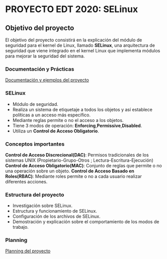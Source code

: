 # PROYECTO EDT 2020: SELinux

## Objetivo del proyecto

El objetivo del proyecto consistirá en la explicación del módulo de seguridad para el kernel de Linux, llamado **SELinux**, una arquitectura de seguridad que viene integrado en el kernel Linux que implementa módulos para mejorar la seguridad del sistema. 

### Documentación y Prácticas

[Documentación y ejemplos del proyecto](./documentation/README.md)

### SELinux

+ Módulo de seguridad.
+ Realiza un sistema de etiquetaje a todos los objetos y así establece políticas a un acceso más específico.
+ Mediante reglas permite o no el acceso a los objetos.
+ Tiene 3 modos de operación: **Enforcing**,**Permissive**,**Disabled**.
+ Utiliza un **Control de Acceso Obligatorio**.

### Conceptos importantes

**Control de Acceso Discrecional(DAC)**: Permisos tradicionales de los sistemas UNIX (Propietario-Grupo-Otros ; Lectura-Escritura-Ejecución)
**Control de Acceso Obligatorio(MAC)**: Conjunto de reglas que permite o no una operación sobre un objeto.
**Control de Acceso Basado en Roles(RBAC)**: Mediante roles permite o no a cada usuario realizar diferentes acciones.

### Estructura del proyecto

+ Investigación sobre SELinux.
+ Estructura y funcionamiento de SELinux.
+ Configuración de los archivos de SELinux.
+ Demostración y explicación sobre el comportamiento de los modos de trabajo.

### Planning

[Planning del proyecto](./planificacion/planning.md)








